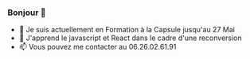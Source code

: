 ### Bonjour 👋

- 🔭 Je suis actuellement en Formation à la Capsule jusqu'au 27 Mai
- 🌱 J'apprend le javascript et React dans le cadre d'une reconversion
- 📫 Vous pouvez me contacter au 06.26.02.61.91

<!--
**JulienNoel/juliennoel** is a ✨ _special_ ✨ repository because its `README.md` (this file) appears on your GitHub profile.

Here are some ideas to get you started:

- 🔭 Je suis actuellement en Formation à la Capsule jusqu'au 27 Mai
- 🌱 J'apprend le javascript et React dans le cadre d'une reconversion
- 📫 Vous pouvez me contacter au 06.26.02.61.91

-->

